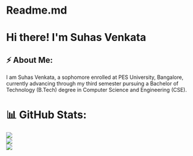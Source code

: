 # Readme.md

# Hi there! I'm Suhas Venkata

## ⚡️ About Me:
I am Suhas Venkata, a sophomore enrolled at PES University, Bangalore, currently advancing through my third semester pursuing a Bachelor of Technology (B.Tech) degree in Computer Science and Engineering (CSE).


# 📊 GitHub Stats:
![](https://github-readme-stats.vercel.app/api?username=V3D4NTH&theme=dark&hide_border=true&include_all_commits=true&count_private=true)<br/>
![](https://github-readme-streak-stats.herokuapp.com/?user=V3D4NTH&theme=dark&hide_border=true)<br/>
![](https://github-readme-stats.vercel.app/api/top-langs/?username=V3D4NTH&theme=dark&hide_border=true&include_all_commits=true&count_private=true&layout=compact)
